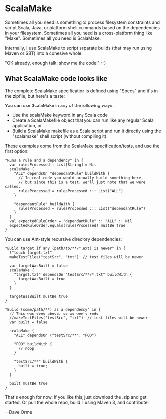 ScalaMake
=========

Sometimes all you need is something to process filesystem constraints
and script Scala, Java, or platform shell commands based on the
dependencies in your filesystem.  Sometimes all you need is a
cross-platform thing like "Make".  Sometimes all you need is
ScalaMake.

Internally, I use ScalaMake to script separate builds (that may run
using Maven or SBT) into a cohesive whole.

"OK already, enough talk:  show me the code!"  :-)


What ScalaMake code looks like
------------------------------

The complete ScalaMake specification is defined using "Specs" and it's
in the zipfile, but here's a taste:

You can use ScalaMake in any of the following ways:

* Use the scalaMake keyword in any Scala code
* Create a ScalaMakefile object that you can run like any
regular Scala application, or 
* Build a ScalaMake makefile as a Scala script and run it directly using the 
"scalamake" shell script (without compiling it).

These examples come from the ScalaMake specification/tests, and use
the first option:

    "Runs a rule and a dependency" in {
      var rulesProcessed : List[String] = Nil
      scalaMake {
        "ALL" dependsOn "dependantRule" buildWith { 
          // In real code you would actually build something here, 
          // but since this is a test, we'll just note that we were called.
          rulesProcessed = rulesProcessed ::: List("ALL")
        }
      
        "dependantRule" buildWith { 
          rulesProcessed = rulesProcessed ::: List("dependantRule")
        }
      }
      val expectedRuleOrder = "dependantRule" :: "ALL" :: Nil
      expectedRuleOrder.equals(rulesProcessed) mustBe true
    }

You can use Ant-style recursive directory dependencies:

    "Build target if any (path/to/**/*.ext) is newer" in {
      !"touch target.txt"
      makeTestFiles("testSrc", "txt")  // test files will be newer
    
      var targetWasBuilt = false
      scalaMake {
        "target.txt" dependsOn "testSrc/**/*.txt" buildWith {
          targetWasBuilt = true
        }
      }
    
      targetWasBuilt mustBe true
    }
    
    "Build (some/path/**) as a dependency" in {
      // This was done above, so we won't redo
      //makeTestFiles("testSrc", "txt")  // test files will be newer
      var built = false
    
      scalaMake {
        "ALL" dependsOn ("testSrc/**", "FOO")
      
        "FOO" buildWith {
          // noop
        }
      
        "testSrc/**" buildWith {
          built = true;
        }
      }
    
      built mustBe true
    }

That's enough for now.  If you like this, just download the .zip and
get started.  Or pull the whole repo, build it using Maven 3, and
contribute!

--Dave Orme
